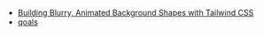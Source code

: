 - [Building Blurry, Animated Background Shapes with Tailwind CSS](https://www.youtube.com/watch?v=Tmkr2kKUEgU)
- [qoals](https://qoals.com)

